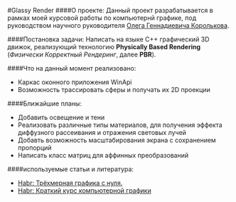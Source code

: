 #Glassy Render
####О проекте:
Данный проект разрабатывается в рамках моей курсовой работы по компьютернй графике,
под руководством научного руководителя [Олега Геннадиевича Королькова](https://vk.com/oleg_korolkov).

####Постановка задачи:
Написать на языке C++ графический 3D движок, реализующий технологию 
**Physically Based Rendering** (*Физически Корректный Рендеринг*, далее **PBR**).

####Что на данный момент реализовано:
* Каркас оконного приложения WinApi
* Возможность трассировать сферы и получать их 2D проекции

####Ближайшие планы:
* Добавить освещение и тени
* Реализовать различные типы материалов, для получения эффекта диффузного 
рассеивания и отражения световых лучей
* Добавть возможность масштабирования экрана с сохранением пропорций
* Написать класс матриц для аффинных преобразований

####используемые статьи и литература:
* [Habr: Трёхмерная графика с нуля.](https://habr.com/ru/post/342510/)
* [Habr: Краткий курс компьютерной графики](https://habr.com/ru/post/248153/)

